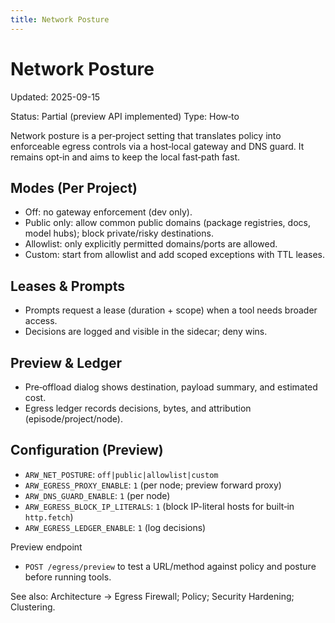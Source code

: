 ```yaml
---
title: Network Posture
---
```


# Network Posture

Updated: 2025-09-15

Status: Partial (preview API implemented)
Type: How‑to

Network posture is a per‑project setting that translates policy into enforceable egress controls via a host‑local gateway and DNS guard. It remains opt‑in and aims to keep the local fast‑path fast.

## Modes (Per Project)
- Off: no gateway enforcement (dev only).
- Public only: allow common public domains (package registries, docs, model hubs); block private/risky destinations.
- Allowlist: only explicitly permitted domains/ports are allowed.
- Custom: start from allowlist and add scoped exceptions with TTL leases.

## Leases & Prompts
- Prompts request a lease (duration + scope) when a tool needs broader access.
- Decisions are logged and visible in the sidecar; deny wins.

## Preview & Ledger
- Pre‑offload dialog shows destination, payload summary, and estimated cost.
- Egress ledger records decisions, bytes, and attribution (episode/project/node).

## Configuration (Preview)
- `ARW_NET_POSTURE`: `off|public|allowlist|custom`
- `ARW_EGRESS_PROXY_ENABLE`: `1` (per node; preview forward proxy)
- `ARW_DNS_GUARD_ENABLE`: `1` (per node)
- `ARW_EGRESS_BLOCK_IP_LITERALS`: `1` (block IP-literal hosts for built‑in `http.fetch`)
- `ARW_EGRESS_LEDGER_ENABLE`: `1` (log decisions)

Preview endpoint
- `POST /egress/preview` to test a URL/method against policy and posture before running tools.

See also: Architecture → Egress Firewall; Policy; Security Hardening; Clustering.
